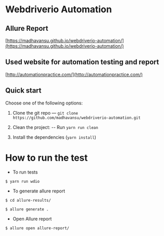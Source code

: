 Webdriverio Automation
====================

## Allure Report
[https://madhavansu.github.io/webdriverio-automation/](https://madhavansu.github.io/webdriverio-automation/)

## Used website for automation testing and report
[http://automationpractice.com/](http://automationpractice.com/)

## Quick start

Choose one of the following options:

1. Clone the git repo — `git clone https://github.com/madhavansu/webdriverio-automation.git`

3. Clean the project:
-- Run `yarn run clean`

4. Install the dependencies (`yarn install`)

# How to run the test

- To run tests
```
$ yarn run wdio
```

- To generate allure report
```
$ cd allure-results/
```

```
$ allure generate .
```

- Open Allure report 
```
$ allure open allure-report/
```